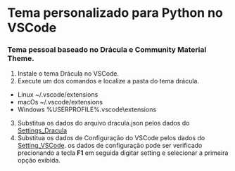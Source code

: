 # Tema personalizado para Python no VSCode
### Tema pessoal baseado no Drácula e Community Material Theme.

1. Instale o tema Drácula no VSCode.
2. Execute um dos comandos e localize a pasta do tema drácula.
* Linux ~/.vscode/extensions
* macOs ~/.vscode/extensions
* Windows %USERPROFILE%\.vscode\extensions
3. Substitua os dados do arquivo dracula.json pelos dados do [Settings_Dracula](https://github.com/Ailson-Araujo/MyThemeVsCode_ToPython/blob/main/Settings_Dracula.json)
4. Substitua os dados de Configuração do VSCode pelos dados do [Setting_VSCode](https://github.com/Ailson-Araujo/MyThemeVsCode_ToPython/blob/main/Setting_VSCode.json).
os dados de configuração pode ser verificado precionando a tecla **F1** em seguida digitar setting e selecionar a primeira opção exibida.
